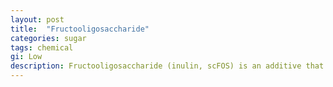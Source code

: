 ```yaml
---
layout: post
title:  "Fructooligosaccharide"
categories: sugar
tags: chemical
gi: Low
description: Fructooligosaccharide (inulin, scFOS) is an additive that is a low calorie, non-digestible carbohydrate sweetener that improves food taste and texture. It occurs naturally in chicory, onions, asparagus, wheat, tomatoes, and other fruits and vegetables. The additive has been taken from its natural form and then added into foods as a low calorie sweetener and as a prebiotic. Prebiotics go into the large intestine and feed good bacteria. One reason it is added to yogurts is to give another marketing angle. It is also used in supplements as a prebiotic. It has been questioned as to whether it also feeds bad bacteria. It can cause flatulence, bloating, cramps, abdominal pain and diarrhea. 
---
```


